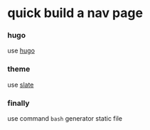 # quick build a nav page

### hugo

use [hugo](https://gohugo.io/)

### theme

use [slate](https://github.com/gesquive/slate)


### finally

use command `bash` generator static file 
